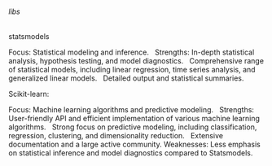 ###### libs
statsmodels

Focus: Statistical modeling and inference.   
Strengths:
In-depth statistical analysis, hypothesis testing, and model diagnostics.   
Comprehensive range of statistical models, including linear regression, time series analysis, and generalized linear models.   
Detailed output and statistical summaries.

Scikit-learn:

Focus: Machine learning algorithms and predictive modeling.   
Strengths:
User-friendly API and efficient implementation of various machine learning algorithms.   
Strong focus on predictive modeling, including classification, regression, clustering, and dimensionality reduction.   
Extensive documentation and a large active community.
Weaknesses:
Less emphasis on statistical inference and model diagnostics compared to Statsmodels.